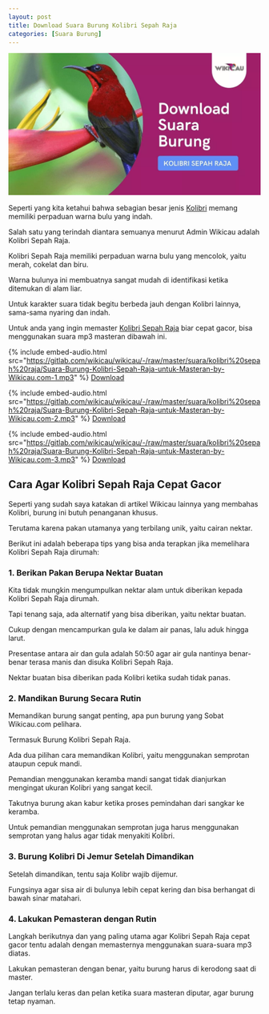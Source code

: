 ```yaml
---
layout: post
title: Download Suara Burung Kolibri Sepah Raja
categories: [Suara Burung]
---
```


![](/images/suara-kolibri-sepah-raja.webp)

Seperti yang kita ketahui bahwa sebagian besar jenis [Kolibri](https://wikicau.com/?s=kolibri) memang memiliki perpaduan warna bulu yang indah.

Salah satu yang terindah diantara semuanya menurut Admin Wikicau adalah Kolibri Sepah Raja.

Kolibri Sepah Raja memiliki perpaduan warna bulu yang mencolok, yaitu merah, cokelat dan biru.

Warna bulunya ini membuatnya sangat mudah di identifikasi ketika ditemukan di alam liar.

Untuk karakter suara tidak begitu berbeda jauh dengan Kolibri lainnya, sama-sama nyaring dan indah.

Untuk anda yang ingin memaster [Kolibri Sepah Raja](https://wikicau.com/kolibri-sepah-raja/) biar cepat gacor, bisa menggunakan suara mp3 masteran dibawah ini.

{% include embed-audio.html src="https://gitlab.com/wikicau/wikicau/-/raw/master/suara/kolibri%20sepah%20raja/Suara-Burung-Kolibri-Sepah-Raja-untuk-Masteran-by-Wikicau.com-1.mp3" %}
[Download](http://bit.ly/2ZANjin)

{% include embed-audio.html src="https://gitlab.com/wikicau/wikicau/-/raw/master/suara/kolibri%20sepah%20raja/Suara-Burung-Kolibri-Sepah-Raja-untuk-Masteran-by-Wikicau.com-2.mp3" %}
[Download](http://bit.ly/2XqLzdX)

{% include embed-audio.html src="https://gitlab.com/wikicau/wikicau/-/raw/master/suara/kolibri%20sepah%20raja/Suara-Burung-Kolibri-Sepah-Raja-untuk-Masteran-by-Wikicau.com-3.mp3" %}
[Download](http://bit.ly/2Y6g4Dk)

## Cara Agar Kolibri Sepah Raja Cepat Gacor

Seperti yang sudah saya katakan di artikel Wikicau lainnya yang membahas Kolibri, burung ini butuh penanganan khusus.

Terutama karena pakan utamanya yang terbilang unik, yaitu cairan nektar.

Berikut ini adalah beberapa tips yang bisa anda terapkan jika memelihara Kolibri Sepah Raja dirumah:

### 1. Berikan Pakan Berupa Nektar Buatan

Kita tidak mungkin mengumpulkan nektar alam untuk diberikan kepada Kolibri Sepah Raja dirumah.

Tapi tenang saja, ada alternatif yang bisa diberikan, yaitu nektar buatan.

Cukup dengan mencampurkan gula ke dalam air panas, lalu aduk hingga larut.

Presentase antara air dan gula adalah 50:50 agar air gula nantinya benar-benar terasa manis dan disuka Kolibri Sepah Raja.

Nektar buatan bisa diberikan pada Kolibri ketika sudah tidak panas.

### 2. Mandikan Burung Secara Rutin

Memandikan burung sangat penting, apa pun burung yang Sobat Wikicau.com pelihara.

Termasuk Burung Kolibri Sepah Raja.

Ada dua pilihan cara memandikan Kolibri, yaitu menggunakan semprotan ataupun cepuk mandi.

Pemandian menggunakan keramba mandi sangat tidak dianjurkan mengingat ukuran Kolibri yang sangat kecil.

Takutnya burung akan kabur ketika proses pemindahan dari sangkar ke keramba.

Untuk pemandian menggunakan semprotan juga harus menggunakan semprotan yang halus agar tidak menyakiti Kolibri.

### 3. Burung Kolibri Di Jemur Setelah Dimandikan

Setelah dimandikan, tentu saja Kolibr wajib dijemur.

Fungsinya agar sisa air di bulunya lebih cepat kering dan bisa berhangat di bawah sinar matahari.

### 4. Lakukan Pemasteran dengan Rutin

Langkah berikutnya dan yang paling utama agar Kolibri Sepah Raja cepat gacor tentu adalah dengan memasternya menggunakan suara-suara mp3 diatas.

Lakukan pemasteran dengan benar, yaitu burung harus di kerodong saat di master.

Jangan terlalu keras dan pelan ketika suara masteran diputar, agar burung tetap nyaman.